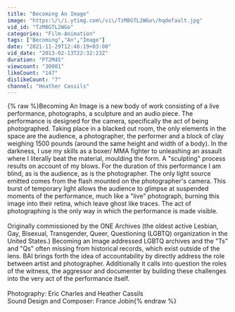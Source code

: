 ```yaml
---
title: "Becoming An Image"
image: "https:\/\/i.ytimg.com\/vi\/TzM8GTL2WGo\/hqdefault.jpg"
vid_id: "TzM8GTL2WGo"
categories: "Film-Animation"
tags: ["Becoming","An","Image"]
date: "2021-11-29T12:48:19+03:00"
vid_date: "2013-02-13T22:32:23Z"
duration: "PT2M4S"
viewcount: "30001"
likeCount: "147"
dislikeCount: "7"
channel: "Heather Cassils"
---
```

{% raw %}Becoming An Image is a new body of work consisting of a live performance, photographs, a sculpture and an audio piece. The performance is designed for the camera, specifically the act of being photographed. Taking place in a blacked out room, the only elements in the space are the audience, a photographer, the performer and a block of clay weighing 1500 pounds (around the same height and width of a body). In the darkness, I use my skills as a boxer/ MMA fighter to unleashing an assault  where I literally beat the material, moulding the form. A &quot;sculpting&quot; process results on account of my blows. For the duration of this performance I am blind, as is the audience, as is the photographer. The only light source emitted comes from the flash mounted on the photographer's camera. This burst of temporary light allows the audience to glimpse at suspended moments of the performance, much like a &quot;live&quot; photograph, burning this image into their retina, which leave ghost like traces. The act of photographing is the only way in which the performance is made visible. <br /><br />Originally commissioned  by the ONE Archives (the oldest active Lesbian, Gay, Bisexual, Transgender, Queer, Questioning (LGBTQ) organization in the United States.)  Becoming an Image addressed LGBTQ archives and the &quot;Ts&quot; and &quot;Qs&quot; often missing from historical records, which exist outside of the lens. BAI brings forth the idea of accountability by directly address the role between artist and photographer.  Additionally it calls into question the roles of the witness, the aggressor and documenter by building these challenges into the very act of the performance itself.<br /><br />Photography: Eric Charles and Heather Cassils<br />Sound Design and Composer: France Jobin{% endraw %}
